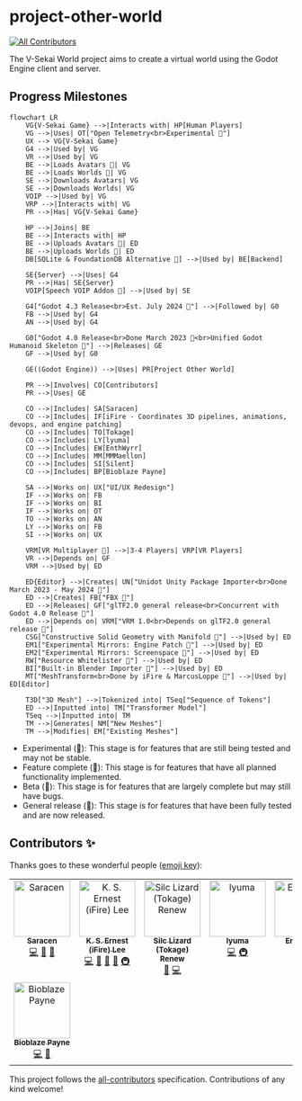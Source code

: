 # project-other-world

<!-- ALL-CONTRIBUTORS-BADGE:START - Do not remove or modify this section -->

[![All Contributors](https://img.shields.io/badge/all_contributors-8-orange.svg?style=flat-square)](#contributors-)

<!-- ALL-CONTRIBUTORS-BADGE:END -->

The V-Sekai World project aims to create a virtual world using the Godot Engine client and server.

## Progress Milestones

```mermaid
flowchart LR
    VG{V-Sekai Game} -->|Interacts with| HP[Human Players]
    VG -->|Uses| OT["Open Telemetry<br>Experimental 🧪"]
    UX --> VG{V-Sekai Game}
    G4 -->|Used by| VG
    VR -->|Used by| VG
    BE -->|Loads Avatars 🚧| VG
    BE -->|Loads Worlds 🚧| VG
    SE -->|Downloads Avatars| VG
    SE -->|Downloads Worlds| VG
    VOIP -->|Used by| VG
    VRP -->|Interacts with| VG
    PR -->|Has| VG{V-Sekai Game}

    HP -->|Joins| BE
    BE -->|Interacts with| HP
    BE -->|Uploads Avatars 🧪| ED
    BE -->|Uploads Worlds 🧪| ED
    DB[SQLite & FoundationDB Alternative 🎯] -->|Used by| BE[Backend]

    SE{Server} -->|Uses| G4
    PR -->|Has| SE{Server}
    VOIP[Speech VOIP Addon 🧪] -->|Used by| SE

    G4["Godot 4.3 Release<br>Est. July 2024 🚧"] -->|Followed by| G0
    FB -->|Used by| G4
    AN -->|Used by| G4

    G0["Godot 4.0 Release<br>Done March 2023 🚀<br>Unified Godot Humanoid Skeleton 🚀"] -->|Releases| GE
    GF -->|Used by| G0

    GE((Godot Engine)) -->|Uses| PR[Project Other World]

    PR -->|Involves| CO[Contributors]
    PR -->|Uses| GE

    CO -->|Includes| SA[Saracen]
    CO -->|Includes| IF[iFire - Coordinates 3D pipelines, animations, devops, and engine patching]
    CO -->|Includes| TO[Tokage]
    CO -->|Includes| LY[lyuma]
    CO -->|Includes| EW[EnthWyrr]
    CO -->|Includes| MM[MMMaellon]
    CO -->|Includes| SI[Silent]
    CO -->|Includes| BP[Bioblaze Payne]

    SA -->|Works on| UX["UI/UX Redesign"]
    IF -->|Works on| FB
    IF -->|Works on| BI
    IF -->|Works on| OT
    TO -->|Works on| AN
    LY -->|Works on| FB
    SI -->|Works on| UX

    VRM[VR Multiplayer 🧪] -->|3-4 Players| VRP[VR Players]
    VR -->|Depends on| GF
    VRM -->|Used by| ED

    ED{Editor} -->|Creates| UN["Unidot Unity Package Importer<br>Done March 2023 - May 2024 🚀"]
    ED -->|Creates| FB["FBX 🚧"]
    ED -->|Releases| GF["glTF2.0 general release<br>Concurrent with Godot 4.0 Release 🚀"]
    ED -->|Depends on| VRM["VRM 1.0<br>Depends on glTF2.0 general release 🚀"]
    CSG["Constructive Solid Geometry with Manifold 🚧"] -->|Used by| ED
    EM1["Experimental Mirrors: Engine Patch 🧪"] -->|Used by| ED
    EM2["Experimental Mirrors: Screenspace 🧪"] -->|Used by| ED
    RW["Resource Whitelister 🎯"] -->|Used by| ED
    BI["Built-in Blender Importer 🚀"] -->|Used by| ED
    MT["MeshTransform<br>Done by iFire & MarcusLoppe 🧪"] -->|Used by| ED[Editor]

    T3D["3D Mesh"] -->|Tokenized into| TSeq["Sequence of Tokens"]
    ED -->|Inputted into| TM["Transformer Model"]
    TSeq -->|Inputted into| TM
    TM -->|Generates| NM["New Meshes"]
    TM -->|Modifies| EM["Existing Meshes"]
```

- Experimental (🧪): This stage is for features that are still being tested and may not be stable.
- Feature complete (🎯): This stage is for features that have all planned functionality implemented.
- Beta (🚧): This stage is for features that are largely complete but may still have bugs.
- General release (🚀): This stage is for features that have been fully tested and are now released.

## Contributors ✨

Thanks goes to these wonderful people ([emoji key](https://allcontributors.org/docs/en/emoji-key)):

<!-- ALL-CONTRIBUTORS-LIST:START - Do not remove or modify this section -->
<!-- prettier-ignore-start -->
<!-- markdownlint-disable -->
<table>
  <tbody>
    <tr>
      <td align="center" valign="top" width="14.28%"><a href="https://github.com/SaracenOne"><img src="https://avatars.githubusercontent.com/u/12756047?v=4?s=100" width="100px;" alt="Saracen"/><br /><sub><b>Saracen</b></sub></a><br /><a href="https://github.com/V-Sekai/v-sekai-other-world/commits?author=SaracenOne" title="Code">💻</a> <a href="#design-SaracenOne" title="Design">🎨</a> <a href="#ideas-SaracenOne" title="Ideas, Planning, & Feedback">🤔</a></td>
      <td align="center" valign="top" width="14.28%"><a href="https://chibifire.com"><img src="https://avatars.githubusercontent.com/u/32321?v=4?s=100" width="100px;" alt="K. S. Ernest (iFire) Lee"/><br /><sub><b>K. S. Ernest (iFire) Lee</b></sub></a><br /><a href="https://github.com/V-Sekai/v-sekai-other-world/commits?author=fire" title="Code">💻</a> <a href="#design-fire" title="Design">🎨</a> <a href="#research-fire" title="Research">🔬</a> <a href="#ideas-fire" title="Ideas, Planning, & Feedback">🤔</a> <a href="#infra-fire" title="Infrastructure (Hosting, Build-Tools, etc)">🚇</a></td>
      <td align="center" valign="top" width="14.28%"><a href="http://tokage.info/lab"><img src="https://avatars.githubusercontent.com/u/61938263?v=4?s=100" width="100px;" alt="Silc Lizard (Tokage) Renew"/><br /><sub><b>Silc Lizard (Tokage) Renew</b></sub></a><br /><a href="#design-TokageItLab" title="Design">🎨</a> <a href="https://github.com/V-Sekai/v-sekai-other-world/commits?author=TokageItLab" title="Code">💻</a></td>
      <td align="center" valign="top" width="14.28%"><a href="https://github.com/lyuma"><img src="https://avatars.githubusercontent.com/u/39946030?v=4?s=100" width="100px;" alt="lyuma"/><br /><sub><b>lyuma</b></sub></a><br /><a href="https://github.com/V-Sekai/v-sekai-other-world/commits?author=lyuma" title="Code">💻</a> <a href="#infra-lyuma" title="Infrastructure (Hosting, Build-Tools, etc)">🚇</a></td>
      <td align="center" valign="top" width="14.28%"><a href="https://github.com/EnthWyrr"><img src="https://avatars.githubusercontent.com/u/51394825?v=4?s=100" width="100px;" alt="EnthWyrr"/><br /><sub><b>EnthWyrr</b></sub></a><br /><a href="#translation-EnthWyrr" title="Translation">🌍</a></td>
      <td align="center" valign="top" width="14.28%"><a href="https://github.com/MMMaellon"><img src="https://avatars.githubusercontent.com/u/52807725?v=4?s=100" width="100px;" alt="MMMaellon"/><br /><sub><b>MMMaellon</b></sub></a><br /><a href="https://github.com/V-Sekai/v-sekai-other-world/commits?author=MMMaellon" title="Code">💻</a> <a href="#design-MMMaellon" title="Design">🎨</a></td>
      <td align="center" valign="top" width="14.28%"><a href="http://s-ilent.gitlab.io/"><img src="https://avatars.githubusercontent.com/u/16026653?v=4?s=100" width="100px;" alt="Silent"/><br /><sub><b>Silent</b></sub></a><br /><a href="#design-s-ilent" title="Design">🎨</a> <a href="#ideas-s-ilent" title="Ideas, Planning, & Feedback">🤔</a></td>
    </tr>
    <tr>
      <td align="center" valign="top" width="14.28%"><a href="https://www.linkedin.com/in/mraarseth"><img src="https://avatars.githubusercontent.com/u/2059119?v=4?s=100" width="100px;" alt="Bioblaze Payne"/><br /><sub><b>Bioblaze Payne</b></sub></a><br /><a href="https://github.com/V-Sekai/v-sekai-other-world/commits?author=Bioblaze" title="Code">💻</a> <a href="#ideas-Bioblaze" title="Ideas, Planning, & Feedback">🤔</a></td>
    </tr>
  </tbody>
</table>

<!-- markdownlint-restore -->
<!-- prettier-ignore-end -->

<!-- ALL-CONTRIBUTORS-LIST:END -->

This project follows the [all-contributors](https://github.com/all-contributors/all-contributors) specification. Contributions of any kind welcome!
